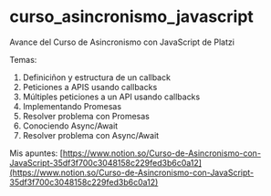# curso_asincronismo_javascript
Avance del Curso de Asincronismo con JavaScript de Platzi

Temas:

1. Definiciñon y estructura de un callback
2. Peticiones a APIS usando callbacks
3. Múltiples peticiones a un API usando callbacks
4. Implementando Promesas
5. Resolver problema con Promesas
6. Conociendo Async/Await
7. Resolver problema con Async/Await

Mis apuntes: [https://www.notion.so/Curso-de-Asincronismo-con-JavaScript-35df3f700c3048158c229fed3b6c0a12](https://www.notion.so/Curso-de-Asincronismo-con-JavaScript-35df3f700c3048158c229fed3b6c0a12)